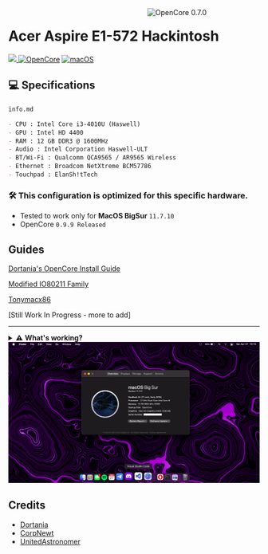<img align="right" src="https://raw.githubusercontent.com/acidanthera/OpenCorePkg/master/Docs/Logos/OpenCore_with_text_Small.png" alt="OpenCore 0.7.0" width="225">

# Acer Aspire E1-572 Hackintosh
<a href="https://github.com/Birdabo404/E1-572_Hackintosh/commits/master"> <img src="https://img.shields.io/github/last-commit/Birdabo404/E1-572_Hackintosh"/> </a>
[![OpenCore](https://img.shields.io/badge/OpenCore-0.9.9-blue.svg)](https://github.com/acidanthera/OpenCorePkg)
[![macOS](https://img.shields.io/badge/macOS-BigSur-yellow.svg)]()

## 💻 Specifications

`info.md`

```markdown
- CPU : Intel Core i3-4010U (Haswell)
- GPU : Intel HD 4400
- RAM : 12 GB DDR3 @ 1600MHz
- Audio : Intel Corporation Haswell-ULT
- BT/Wi-Fi : Qualcomm QCA9565 / AR9565 Wireless
- Ethernet : Broadcom NetXtreme BCM57786
- Touchpad : ElanSh!tTech
```

### 🛠️ This configuration is optimized for this specific hardware. 
   * Tested to work only for **MacOS BigSur** `11.7.10`
   * OpenCore `0.9.9 Released`
  
## Guides

[Dortania's OpenCore Install Guide](https://dortania.github.io/OpenCore-Install-Guide/prerequisites.html)

[Modified IO80211 Family](https://www.insanelymac.com/forum/files/file/1008-io80211family-modif/)

[Tonymacx86](https://www.tonymacx86.com/threads/guide-kext-elan-elantech-ps-2-kext.300285/)

[Still Work In Progress - more to add]

----------------------------

<details>
<summary>⚠️ <strong>What's working?</strong></summary><br >

* NOTHING TO SEE HERE YET - LOLOLOL WIP
</details>

<img src="https://github.com/Birdabo404/E1-572_Hackintosh/blob/main/Images/AboutThisMacSS.png">

## Credits
- [Dortania](https://dortania.github.io/OpenCore-Install-Guide/config.plist/haswell.html)
- [CorpNewt](https://github.com/corpnewt/SSDTTime)
- [UnitedAstronomer](https://github.com/unitedastronomer)
